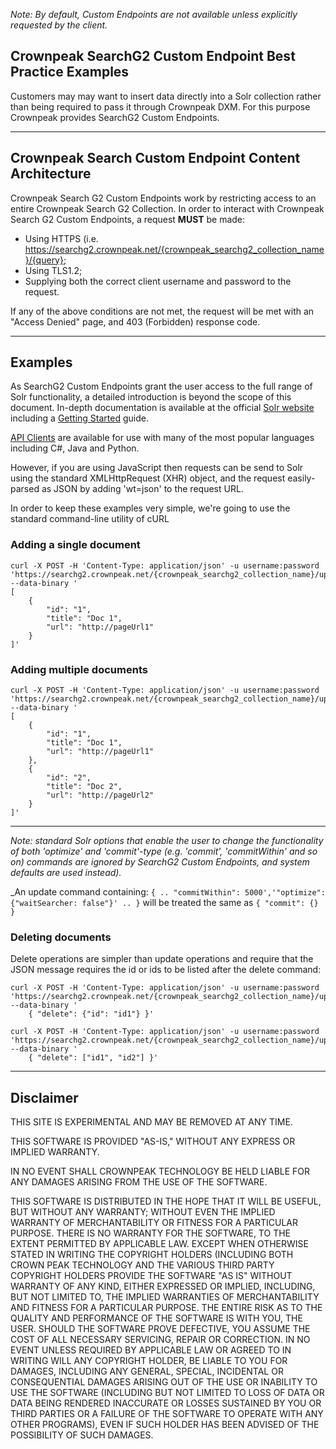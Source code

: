 _Note: By default, Custom Endpoints are not available unless explicitly requested by the client._

## Crownpeak SearchG2 Custom Endpoint Best Practice Examples

Customers may may want to insert data directly into a Solr collection rather than being required to pass it through Crownpeak DXM. For this purpose Crownpeak provides SearchG2 Custom Endpoints.
***

## Crownpeak Search Custom Endpoint Content Architecture

Crownpeak Search G2 Custom Endpoints work by restricting access to an entire Crownpeak Search G2 Collection. In order to interact with Crownpeak Search G2 Custom Endpoints, a request **MUST** be made:

* Using HTTPS (i.e. https://searchg2.crownpeak.net/{crownpeak_searchg2_collection_name}/{query};
* Using TLS1.2;
* Supplying both the correct client username and password to the request.

If any of the above conditions are not met, the request will be met with an "Access Denied" page, and 403 (Forbidden) response code.

***
## Examples

As SearchG2 Custom Endpoints grant the user access to the full range of Solr functionality, a detailed introduction is beyond the scope of this document. In-depth documentation is available at the official [Solr website](https://lucene.apache.org/Solr/guide/6.6/) including a [Getting Started](https://lucene.apache.org/Solr/guide/6_6/getting-started.html#getting-started) guide.

[API Clients](https://lucene.apache.org/solr/guide/6_6/client-apis.html) are available for use with many of the most popular languages including C#, Java and Python.

However, if you are using JavaScript then requests can be send to Solr using the standard XMLHttpRequest (XHR) object, and the request easily-parsed as JSON by adding 'wt=json' to the request URL.

In order to keep these examples very simple, we're going to use the standard command-line utility of cURL

### Adding a single document
    curl -X POST -H 'Content-Type: application/json' -u username:password 'https://searchg2.crownpeak.net/{crownpeak_searchg2_collection_name}/update' --data-binary '
    [
        {
            "id": "1",
            "title": "Doc 1",
            "url": "http://pageUrl1"
        }
    ]'

### Adding multiple documents
    curl -X POST -H 'Content-Type: application/json' -u username:password 'https://searchg2.crownpeak.net/{crownpeak_searchg2_collection_name}/update' --data-binary '
    [
        {
            "id": "1",
            "title": "Doc 1",
            "url": "http://pageUrl1"
        },
        {
            "id": "2",
            "title": "Doc 2",
            "url": "http://pageUrl2"
        }
    ]'
 
***
_Note: standard Solr options that enable the user to change the functionality of both 'optimize' and 'commit'-type (e.g. 'commit', 'commitWithin' and so on) commands are ignored by SearchG2 Custom Endpoints, and system defaults are used instead)._

_An update command containing:
    `{ ..
        "commitWithin": 5000','"optimize": {"waitSearcher: false"}' ..
    }` will be treated the same as `{ "commit": {} }`

### Deleting documents 
Delete operations are simpler than update operations and require that the JSON message requires the id or ids to be listed after the delete command:
    
    curl -X POST -H 'Content-Type: application/json' -u username:password 'https://searchg2.crownpeak.net/{crownpeak_searchg2_collection_name}/update' --data-binary '
        { "delete": {"id": "id1"} }'
    
    curl -X POST -H 'Content-Type: application/json' -u username:password 'https://searchg2.crownpeak.net/{crownpeak_searchg2_collection_name}/update' --data-binary '
        { "delete": ["id1", "id2"] }'

***
## Disclaimer

THIS SITE IS EXPERIMENTAL AND MAY BE REMOVED AT ANY TIME.

THIS SOFTWARE IS PROVIDED "AS-IS," WITHOUT ANY EXPRESS OR IMPLIED WARRANTY.

IN NO EVENT SHALL CROWNPEAK TECHNOLOGY BE HELD LIABLE FOR ANY DAMAGES ARISING FROM THE USE OF THE SOFTWARE.

THIS SOFTWARE IS DISTRIBUTED IN THE HOPE THAT IT WILL BE USEFUL, BUT WITHOUT ANY WARRANTY; WITHOUT EVEN THE IMPLIED WARRANTY OF MERCHANTABILITY OR FITNESS FOR A PARTICULAR PURPOSE. THERE IS NO WARRANTY FOR THE SOFTWARE, TO THE EXTENT PERMITTED BY APPLICABLE LAW. EXCEPT WHEN OTHERWISE STATED IN WRITING THE COPYRIGHT HOLDERS (INCLUDING BOTH CROWN PEAK TECHNOLOGY AND THE VARIOUS THIRD PARTY COPYRIGHT HOLDERS PROVIDE THE SOFTWARE "AS IS" WITHOUT WARRANTY OF ANY KIND, EITHER EXPRESSED OR IMPLIED, INCLUDING, BUT NOT LIMITED TO, THE IMPLIED WARRANTIES OF MERCHANTABILITY AND FITNESS FOR A PARTICULAR PURPOSE. THE ENTIRE RISK AS TO THE QUALITY AND PERFORMANCE OF THE SOFTWARE IS WITH YOU, THE USER. SHOULD THE SOFTWARE PROVE DEFECTIVE, YOU ASSUME THE COST OF ALL NECESSARY SERVICING, REPAIR OR CORRECTION. IN NO EVENT UNLESS REQUIRED BY APPLICABLE LAW OR AGREED TO IN WRITING WILL ANY COPYRIGHT HOLDER, BE LIABLE TO YOU FOR DAMAGES, INCLUDING ANY GENERAL, SPECIAL, INCIDENTAL OR CONSEQUENTIAL DAMAGES ARISING OUT OF THE USE OR INABILITY TO USE THE SOFTWARE (INCLUDING BUT NOT LIMITED TO LOSS OF DATA OR DATA BEING RENDERED INACCURATE OR LOSSES SUSTAINED BY YOU OR THIRD PARTIES OR A FAILURE OF THE SOFTWARE TO OPERATE WITH ANY OTHER PROGRAMS), EVEN IF SUCH HOLDER HAS BEEN ADVISED OF THE POSSIBILITY OF SUCH DAMAGES.
